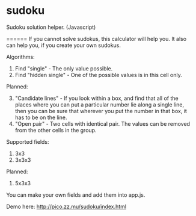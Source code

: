 # sudoku
Sudoku solution helper. (Javascript)

======
If you cannot solve sudokus, this calculator will help you. It also can help you, if you create your own sudokus.

Algorithms:

1. Find "single" - The only value possible.
2. Find "hidden single" - One of the possible values is in this cell only.

Planned:

3. "Candidate lines" - If you look within a box, and find that all of the places where you can put a particular number lie along a single line, then you can be sure that wherever you put the number in that box, it has to be on the line.
4. "Open pair" - Two cells with identical pair. The values can be removed from the other cells in the group.


Supported fields:

1. 3x3   
2. 3x3x3 

Planned:
1. 5x3x3

You can make your own fields and add them into app.js.


Demo here: http://pico.zz.mu/sudoku/index.html